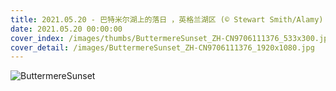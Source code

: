 ```yaml
---
title: 2021.05.20 - 巴特米尔湖上的落日 ，英格兰湖区 (© Stewart Smith/Alamy)
date: 2021.05.20 00:00:00
cover_index: /images/thumbs/ButtermereSunset_ZH-CN9706111376_533x300.jpg
cover_detail: /images/ButtermereSunset_ZH-CN9706111376_1920x1080.jpg
---
```


![ButtermereSunset](/images/ButtermereSunset_ZH-CN9706111376_1920x1080.jpg)
